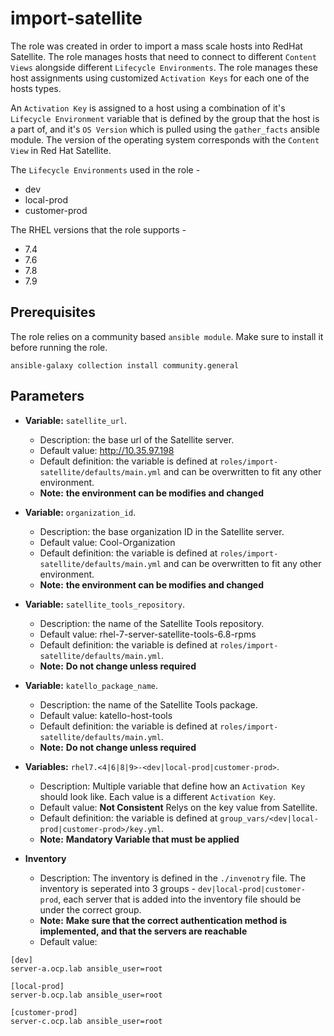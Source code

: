 import-satellite
================

The role was created in order to import a mass scale hosts into RedHat Satellite. The role manages hosts that need to connect to different `Content Views` alongside different `Lifecycle Environments`. The role manages these host assignments using customized `Activation Keys` for each one of the hosts types.

An `Activation Key` is assigned to a host using a combination of it's `Lifecycle Environment` variable that is defined by the group that the host is a part of, and it's `OS Version` which is pulled using the `gather_facts` ansible module. The version of the operating system corresponds with the `Content View` in Red Hat Satellite.

The `Lifecycle Environments` used in the role -
- dev
- local-prod
- customer-prod

The RHEL versions that the role supports -
- 7.4
- 7.6
- 7.8
- 7.9

Prerequisites
-------------

The role relies on a community based `ansible module`. Make sure to install it before running the role.
```
ansible-galaxy collection install community.general
```

Parameters
---------
- **Variable:** `satellite_url`.
  - Description: the base url of the Satellite server.
  - Default value: http://10.35.97.198
  - Default definition: the variable is defined at `roles/import-satellite/defaults/main.yml` and can be overwritten to fit any other environment.
  - **Note:** **the environment can be modifies and changed**

- **Variable:** `organization_id`.
  - Description: the base organization ID in the Satellite server.
  - Default value: Cool-Organization
  - Default definition: the variable is defined at `roles/import-satellite/defaults/main.yml` and can be overwritten to fit any other environment.
  - **Note:** **the environment can be modifies and changed**
  
- **Variable:** `satellite_tools_repository`.
  - Description: the name of the Satellite Tools repository.
  - Default value: rhel-7-server-satellite-tools-6.8-rpms
  - Default definition: the variable is defined at `roles/import-satellite/defaults/main.yml`.
  - **Note:** **Do not change unless required**
  
- **Variable:** `katello_package_name`.
  - Description: the name of the Satellite Tools package.
  - Default value: katello-host-tools
  - Default definition: the variable is defined at `roles/import-satellite/defaults/main.yml`.
  - **Note:** **Do not change unless required**
  
- **Variables:** `rhel7.<4|6|8|9>-<dev|local-prod|customer-prod>`.
  - Description: Multiple variable that define how an `Activation Key` should look like. Each value is a different `Activation Key`.
  - Default value: **Not Consistent** Relys on the key value from Satellite.
  - Default definition: the variable is defined at `group_vars/<dev|local-prod|customer-prod>/key.yml`.
  - **Note:** **Mandatory Variable that must be applied**

- **Inventory**
  - Description: The inventory is defined in the `./invenotry` file. The inventory is seperated into 3 groups - `dev|local-prod|customer-prod`, each server that is added into the inventory file should be under the correct group.
  - **Note:** **Make sure that the correct authentication method is implemented, and that the servers are reachable**
  - Default value:
```
[dev]
server-a.ocp.lab ansible_user=root

[local-prod]
server-b.ocp.lab ansible_user=root

[customer-prod]
server-c.ocp.lab ansible_user=root
```

